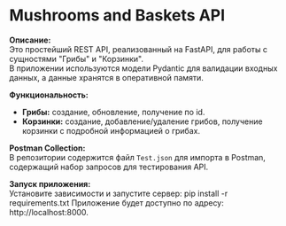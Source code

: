 # Mushrooms and Baskets API

**Описание:**  
Это простейший REST API, реализованный на FastAPI, для работы с сущностями "Грибы" и "Корзинки".  
В приложении используются модели Pydantic для валидации входных данных, а данные хранятся в оперативной памяти.

**Функциональность:**  
- **Грибы:** создание, обновление, получение по id.  
- **Корзинки:** создание, добавление/удаление грибов, получение корзинки с подробной информацией о грибах.

**Postman Collection:**  
В репозитории содержится файл `Test.json` для импорта в Postman, содержащий набор запросов для тестирования API.

**Запуск приложения:**  
Установите зависимости и запустите сервер:
pip install -r requirements.txt
Приложение будет доступно по адресу: http://localhost:8000.
